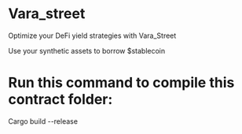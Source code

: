 # Vara_street

Optimize your DeFi yield strategies with Vara_Street

Use your synthetic assets to borrow $stablecoin

# Run this command to compile this contract folder:
Cargo build --release
